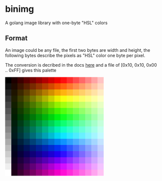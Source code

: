 # binimg
A golang image library with one-byte "HSL" colors

## Format
An image could be any file, the first two bytes are width and height, the following bytes describe the pixels as "HSL" color one byte per pixel.

The conversion is decribed in the docs [here](https://godoc.org/github.com/Strosel/binimg#HSL) and a file of [0x10, 0x10, 0x00 .. 0xFF] gives this palette

![](https://raw.githubusercontent.com/Strosel/binimg/master/palette_big.png)
